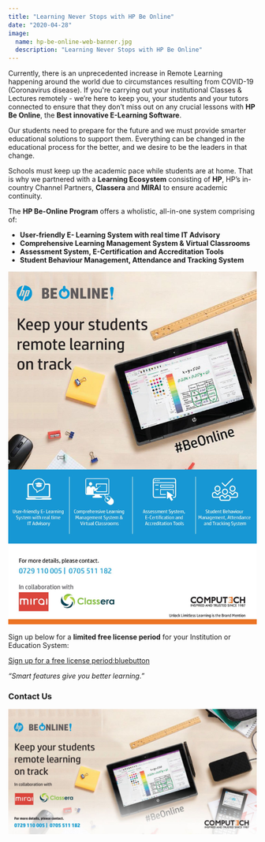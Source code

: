 ```yaml
---
title: "Learning Never Stops with HP Be Online"
date: "2020-04-28"
image:
  name: hp-be-online-web-banner.jpg
  description: "Learning Never Stops with HP Be Online"
---
```


Currently, there is an unprecedented increase in Remote Learning happening around the world due to circumstances resulting from COVID-19 (Coronavirus disease). If you're carrying out your institutional Classes & Lectures remotely - we’re here to keep you, your students and your tutors connected to ensure that they don’t miss out on any crucial lessons with __HP Be Online__, the __Best innovative E-Learning Software__.

Our students need to prepare for the future and we must provide smarter educational solutions to support them. Everything can be changed in the educational process for the better, and we desire to be the leaders in that change.

Schools must keep up the academic pace while students are at home. That is why we partnered with a __Learning Ecosystem__ consisting of __HP__, HP’s in-country Channel Partners, __Classera__ and __MIRAI__ to ensure academic continuity.

The __HP Be-Online Program__ offers a wholistic, all-in-one system comprising of:

- __User-friendly E- Learning System with real time IT Advisory__
- __Comprehensive Learning Management System & Virtual Classrooms__
- __Assessment System, E-Certification and Accreditation Tools__
- __Student Behaviour Management, Attendance and Tracking System__

![](/images/hp-BeOnline-static-mailler.jpg)
 
Sign up below for a __limited free license period__ for your Institution or Education System:

[Sign up for a free license period:bluebutton](https://forms.office.com/Pages/ResponsePage.aspx?id=-xWXcurnFEC7SOs2nD7iJaISfZVdKdZCtI07wOwEbLFUMlc4VDdWUEdQOUFaRkFPNTlRV1JITlNXWC4u)

_“Smart features give you better learning.”_

### Contact Us

![](/images/hp-be-online-mailler-footer.jpg)
 
